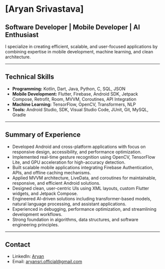 # [Aryan Srivastava]  

## Software Developer | Mobile Developer | AI Enthusiast  

I specialize in creating efficient, scalable, and user-focused applications by combining expertise in mobile development, machine learning, and clean architecture.  

---

## Technical Skills  

- **Programming:** Kotlin, Dart, Java, Python, C, SQL, JSON  
- **Mobile Development:** Flutter, Firebase, Android SDK, Jetpack Compose, Retrofit, Room, MVVM, Coroutines, API Integration  
- **Machine Learning:** TensorFlow, OpenCV, Transformers, NLP  
- **Tools:** Android Studio, SDK, Visual Studio Code, JUnit, Git, MySQL, Gradle  

---

## Summary of Experience  

- Developed Android and cross-platform applications with focus on responsive design, accessibility, and performance optimization.  
- Implemented real-time gesture recognition using OpenCV, TensorFlow Lite, and GPU acceleration for high-accuracy detection.  
- Built scalable mobile applications integrating Firebase Authentication, APIs, and offline caching mechanisms.  
- Applied MVVM architecture, LiveData, and coroutines for maintainable, responsive, and efficient Android solutions.  
- Designed clean, user-centric UIs using XML layouts, custom Flutter widgets, and Jetpack Compose.  
- Engineered AI-driven solutions including transformer-based models, natural language processing, and assistant applications.  
- Experienced in debugging, performance optimization, and streamlining development workflows.  
- Strong foundation in algorithms, data structures, and software engineering principles.  

---

## Contact  

- LinkedIn: [Aryan](https://www.linkedin.com/in/aryan-srivastava-006965222/)  
- Email: aryansri.official@gmail.com  
